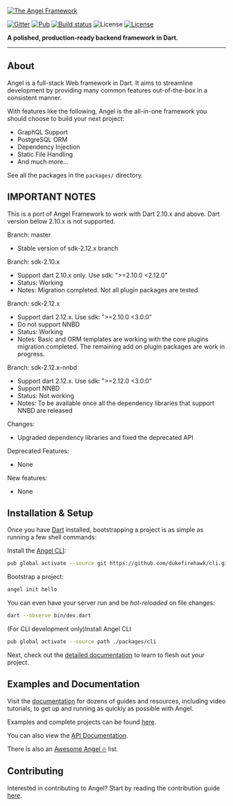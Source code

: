 [![The Angel Framework](https://angel-dart.github.io/assets/images/logo.png)](https://angel-dart.dev)

[![Gitter](https://img.shields.io/gitter/room/nwjs/nw.js.svg)](https://gitter.im/angel_dart/discussion)
[![Pub](https://img.shields.io/pub/v/angel_framework.svg)](https://pub.dartlang.org/packages/angel3_framework)
[![Build status](https://travis-ci.org/angel-dart/framework.svg?branch=master)](https://travis-ci.org/angel-dart/framework)
![License](https://img.shields.io/github/license/angel-dart/framework.svg)
[![License](https://img.shields.io/github/license/dukefirehawk/angel)](https://github.com/dukefirehawk/angel/tree/angel3/LICENSE)


**A polished, production-ready backend framework in Dart.**

-----
## About
Angel is a full-stack Web framework in Dart. It aims to
streamline development by providing many common features
out-of-the-box in a consistent manner.

With features like the following, Angel is the all-in-one framework you should choose to build your next project:
* GraphQL Support
* PostgreSQL ORM
* Dependency Injection
* Static File Handling
* And much more...

See all the packages in the `packages/` directory.

## IMPORTANT NOTES
This is a port of Angel Framework to work with Dart 2.10.x and above. Dart version below 2.10.x is not supported.

Branch: master
- Stable version of sdk-2.12.x branch

Branch: sdk-2.10.x
- Support dart 2.10.x only. Use sdk: ">=2.10.0 <2.12.0"
- Status: Working
- Notes: Migration completed. Not all plugin packages are tested.

Branch: sdk-2.12.x
- Support dart 2.12.x. Use sdk: ">=2.10.0 <3.0.0"
- Do not support NNBD 
- Status: Working
- Notes: Basic and ORM templates are working with the core plugins migration completed. The remaining add on plugin packages are work in progress.

Branch: sdk-2.12.x-nnbd
- Support dart 2.12.x. Use sdk: ">=2.12.0 <3.0.0"
- Support NNBD
- Status: Not working
- Notes: To be available once all the dependency libraries that support NNBD are released

Changes:
- Upgraded dependency libraries and fixed the deprecated API

Deprecated Features:
- None

New features:
- None

## Installation & Setup

Once you have [Dart](https://www.dartlang.org/) installed, bootstrapping a project is as simple as running a few shell commands:

Install the [Angel CLI](https://github.com/dukefirehawk/cli):

```bash
pub global activate --source git https://github.com/dukefirehawk/cli.git
```

Bootstrap a project:

```bash
angel init hello
```

You can even have your server run and be *hot-reloaded* on file changes:

```bash
dart --observe bin/dev.dart
```

(For CLI development only)Install Angel CLI

```bash
pub global activate --source path ./packages/cli
```

Next, check out the [detailed documentation](https://docs.angel-dart.dev/v/2.x) to learn to flesh out your project.

## Examples and Documentation
Visit the [documentation](https://docs.angel-dart.dev/v/2.x)
for dozens of guides and resources, including video tutorials,
to get up and running as quickly as possible with Angel.

Examples and complete projects can be found
[here](https://github.com/angel-dart/examples-v2).


You can also view the [API Documentation](http://www.dartdocs.org/documentation/angel_framework/latest).

There is also an [Awesome Angel :fire:](https://github.com/angel-dart/awesome-angel) list.

## Contributing
Interested in contributing to Angel? Start by reading the contribution guide [here](CONTRIBUTING.md).
